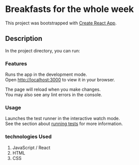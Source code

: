 # Breakfasts for the whole week

This project was bootstrapped with [Create React App](https://github.com/facebook/create-react-app).

## Description

In the project directory, you can run:

### Features 

Runs the app in the development mode.\
Open [http://localhost:3000](http://localhost:3000) to view it in your browser.

The page will reload when you make changes.\
You may also see any lint errors in the console.

### Usage

Launches the test runner in the interactive watch mode.\
See the section about [running tests](https://facebook.github.io/create-react-app/docs/running-tests) for more information.

### technologies Used

1. JavaScript / React
2. HTML
3. CSS